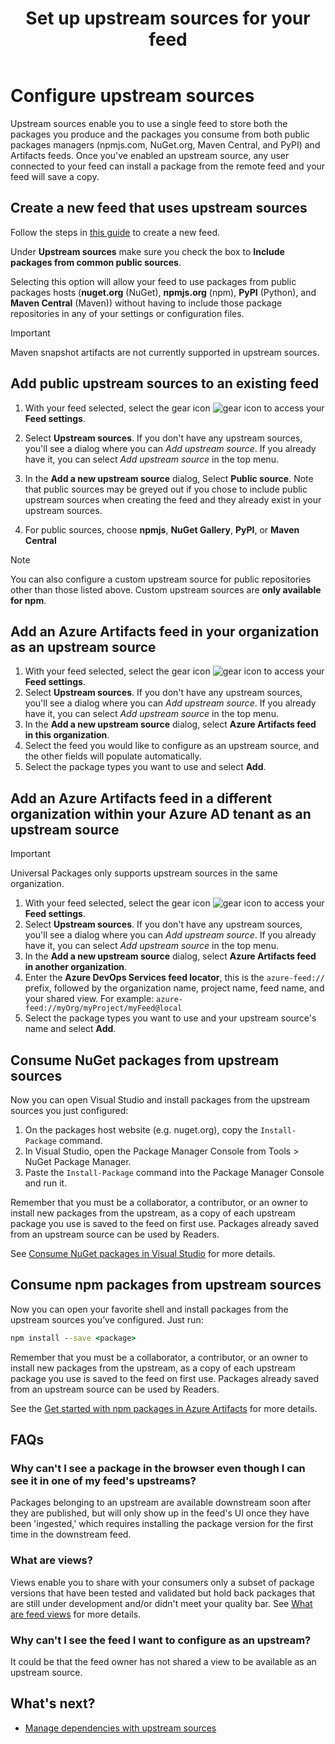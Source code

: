 ﻿---
title: Set up upstream sources for your feed
description: Find out how to configure upstream sources for your Azure Artifacts feeds
ms.technology: devops-artifacts
ms.topic: conceptual
ms.date: 12/22/2020
monikerRange: '>= tfs-2017'
---

# Configure upstream sources

Upstream sources enable you to use a single feed to store both the packages you produce and the packages you consume from both public packages managers (npmjs.com, NuGet.org, Maven Central, and PyPI) and Artifacts feeds. Once you've enabled an upstream source, any user connected to your feed can install a package from the remote feed and your feed will save a copy.

## Create a new feed that uses upstream sources

Follow the steps in [this guide](../concepts/feeds.md#create-a-feed) to create a new feed.

Under **Upstream sources** make sure you check the box to **Include packages from common public sources**.

Selecting this option will allow your feed to use packages from public packages hosts (**nuget.org** (NuGet), **npmjs.org** (npm), **PyPI** (Python), and **Maven Central** (Maven)) without having to include those package repositories in any of your settings or configuration files. 

> [!IMPORTANT]
> Maven snapshot artifacts are not currently supported in upstream sources.

## Add public upstream sources to an existing feed

1. With your feed selected, select the gear icon ![gear icon](../../media/icons/gear-icon.png) to access your **Feed settings**.
2. Select **Upstream sources**. If you don't have any upstream sources, you'll see a dialog where you can _Add upstream source_. If you already have it, you can select _Add upstream source_ in the top menu.
3. In the **Add a new upstream source** dialog, Select **Public source**. Note that public sources may be greyed out if you chose to include public upstream sources when creating the feed and they already exist in your upstream sources.

4. For public sources, choose **npmjs**, **NuGet Gallery**, **PyPI**, or **Maven Central**

> [!NOTE]
> You can also configure a custom upstream source for public repositories other than those listed above. Custom upstream sources are **only available for npm**. 

## Add an Azure Artifacts feed in your organization as an upstream source

1. With your feed selected, select the gear icon ![gear icon](../../media/icons/gear-icon.png) to access your **Feed settings**.
2. Select **Upstream sources**. If you don't have any upstream sources, you'll see a dialog where you can _Add upstream source_. If you already have it, you can select _Add upstream source_ in the top menu.
3. In the **Add a new upstream source** dialog, select **Azure Artifacts feed in this organization**.
4. Select the feed you would like to configure as an upstream source, and the other fields will populate automatically. 
5. Select the package types you want to use and select **Add**.

## Add an Azure Artifacts feed in a different organization within your Azure AD tenant as an upstream source

> [!IMPORTANT]
> Universal Packages only supports upstream sources in the same organization.

1. With your feed selected, select the gear icon ![gear icon](../../media/icons/gear-icon.png) to access your **Feed settings**.
2. Select **Upstream sources**. If you don't have any upstream sources, you'll see a dialog where you can _Add upstream source_. If you already have it, you can select _Add upstream source_ in the top menu.
3. In the **Add a new upstream source** dialog, select **Azure Artifacts feed in another organization**.
4. Enter the **Azure DevOps Services feed locator**, this is the `azure-feed://` prefix, followed by the organization name, project name, feed name, and your shared view. For example: `azure-feed://myOrg/myProject/myFeed@local`
5. Select the package types you want to use and your upstream source's name and select **Add**.

## Consume NuGet packages from upstream sources

Now you can open Visual Studio and install packages from the upstream sources you just configured:

1.	On the packages host website (e.g. nuget.org), copy the `Install-Package` command.
2.	In Visual Studio, open the Package Manager Console from Tools > NuGet Package Manager.
3.	Paste the `Install-Package` command into the Package Manager Console and run it.

Remember that you must be a collaborator, a contributor, or an owner to install new packages from the upstream, as a copy of each upstream package you use is saved to the feed on first use. Packages already saved from an upstream source can be used by Readers.

See [Consume NuGet packages in Visual Studio](../nuget/consume.md) for more details.

## Consume npm packages from upstream sources

Now you can open your favorite shell and install packages from the upstream sources you’ve configured. Just run:

```cmd
npm install --save <package>
```

Remember that you must be a collaborator, a contributor, or an owner to install new packages from the upstream, as a copy of each upstream package you use is saved to the feed on first use. Packages already saved from an upstream source can be used by Readers.

See the [Get started with npm packages in Azure Artifacts](../get-started-npm.md) for more details.

## FAQs

### Why can't I see a package in the browser even though I can see it in one of my feed's upstreams?

Packages belonging to an upstream are available downstream soon after they are published, but will only show up in the feed's UI once they have been 'ingested,' which requires installing the package version for the first time in the downstream feed.

### What are views?

Views enable you to share with your consumers only a subset of package versions that have been tested and validated but hold back packages that are still under development and/or didn't meet your quality bar. See [What are feed views](../concepts/views.md) for more details.

### Why can't I see the feed I want to configure as an upstream?

It could be that the feed owner has not shared a view to be available as an upstream source.


## What's next?

- [Manage dependencies with upstream sources](../tutorials/protect-oss-packages-with-upstream-sources.md)
